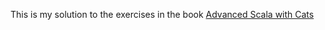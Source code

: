 This is my solution to the exercises in the book [Advanced Scala with Cats](https://underscore.io/training/courses/advanced-scala/)
